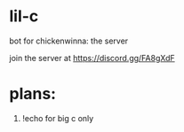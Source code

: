 # lil-c

bot for chickenwinna: the server

join the server at https://discord.gg/FA8gXdF


# plans:

1. !echo for big c only
